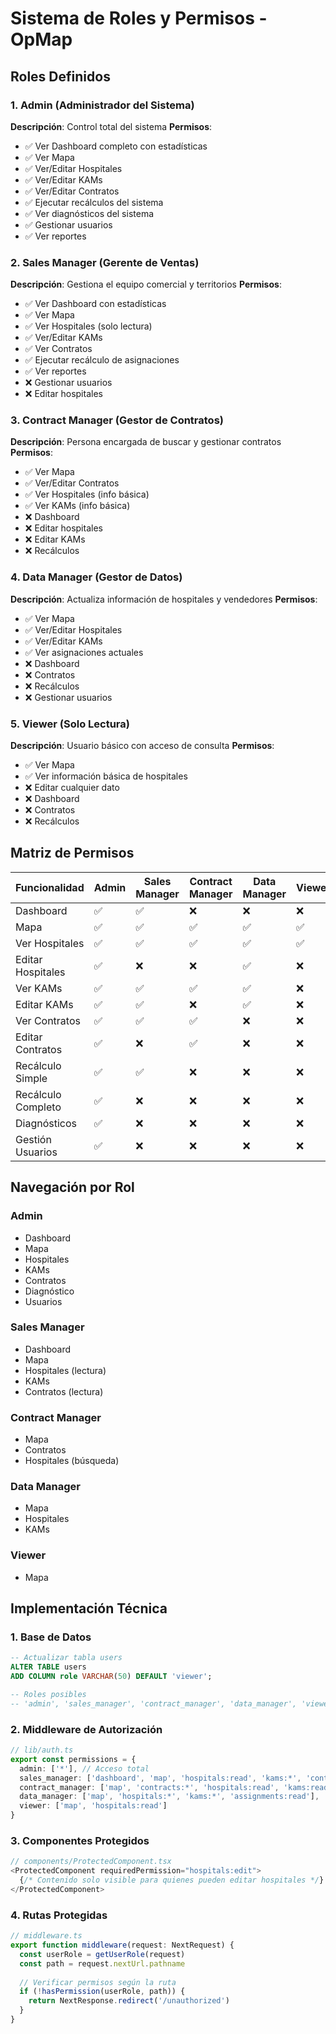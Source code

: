 # Sistema de Roles y Permisos - OpMap

## Roles Definidos

### 1. **Admin** (Administrador del Sistema)
**Descripción**: Control total del sistema
**Permisos**:
- ✅ Ver Dashboard completo con estadísticas
- ✅ Ver Mapa
- ✅ Ver/Editar Hospitales
- ✅ Ver/Editar KAMs
- ✅ Ver/Editar Contratos
- ✅ Ejecutar recálculos del sistema
- ✅ Ver diagnósticos del sistema
- ✅ Gestionar usuarios
- ✅ Ver reportes

### 2. **Sales Manager** (Gerente de Ventas)
**Descripción**: Gestiona el equipo comercial y territorios
**Permisos**:
- ✅ Ver Dashboard con estadísticas
- ✅ Ver Mapa
- ✅ Ver Hospitales (solo lectura)
- ✅ Ver/Editar KAMs
- ✅ Ver Contratos
- ✅ Ejecutar recálculo de asignaciones
- ✅ Ver reportes
- ❌ Gestionar usuarios
- ❌ Editar hospitales

### 3. **Contract Manager** (Gestor de Contratos)
**Descripción**: Persona encargada de buscar y gestionar contratos
**Permisos**:
- ✅ Ver Mapa
- ✅ Ver/Editar Contratos
- ✅ Ver Hospitales (info básica)
- ✅ Ver KAMs (info básica)
- ❌ Dashboard
- ❌ Editar hospitales
- ❌ Editar KAMs
- ❌ Recálculos

### 4. **Data Manager** (Gestor de Datos)
**Descripción**: Actualiza información de hospitales y vendedores
**Permisos**:
- ✅ Ver Mapa
- ✅ Ver/Editar Hospitales
- ✅ Ver/Editar KAMs
- ✅ Ver asignaciones actuales
- ❌ Dashboard
- ❌ Contratos
- ❌ Recálculos
- ❌ Gestionar usuarios

### 5. **Viewer** (Solo Lectura)
**Descripción**: Usuario básico con acceso de consulta
**Permisos**:
- ✅ Ver Mapa
- ✅ Ver información básica de hospitales
- ❌ Editar cualquier dato
- ❌ Dashboard
- ❌ Contratos
- ❌ Recálculos

## Matriz de Permisos

| Funcionalidad | Admin | Sales Manager | Contract Manager | Data Manager | Viewer |
|--------------|-------|---------------|------------------|--------------|---------|
| Dashboard | ✅ | ✅ | ❌ | ❌ | ❌ |
| Mapa | ✅ | ✅ | ✅ | ✅ | ✅ |
| Ver Hospitales | ✅ | ✅ | ✅ | ✅ | ✅ |
| Editar Hospitales | ✅ | ❌ | ❌ | ✅ | ❌ |
| Ver KAMs | ✅ | ✅ | ✅ | ✅ | ❌ |
| Editar KAMs | ✅ | ✅ | ❌ | ✅ | ❌ |
| Ver Contratos | ✅ | ✅ | ✅ | ❌ | ❌ |
| Editar Contratos | ✅ | ❌ | ✅ | ❌ | ❌ |
| Recálculo Simple | ✅ | ✅ | ❌ | ❌ | ❌ |
| Recálculo Completo | ✅ | ❌ | ❌ | ❌ | ❌ |
| Diagnósticos | ✅ | ❌ | ❌ | ❌ | ❌ |
| Gestión Usuarios | ✅ | ❌ | ❌ | ❌ | ❌ |

## Navegación por Rol

### Admin
- Dashboard
- Mapa
- Hospitales
- KAMs
- Contratos
- Diagnóstico
- Usuarios

### Sales Manager
- Dashboard
- Mapa
- Hospitales (lectura)
- KAMs
- Contratos (lectura)

### Contract Manager
- Mapa
- Contratos
- Hospitales (búsqueda)

### Data Manager
- Mapa
- Hospitales
- KAMs

### Viewer
- Mapa

## Implementación Técnica

### 1. Base de Datos
```sql
-- Actualizar tabla users
ALTER TABLE users 
ADD COLUMN role VARCHAR(50) DEFAULT 'viewer';

-- Roles posibles
-- 'admin', 'sales_manager', 'contract_manager', 'data_manager', 'viewer'
```

### 2. Middleware de Autorización
```typescript
// lib/auth.ts
export const permissions = {
  admin: ['*'], // Acceso total
  sales_manager: ['dashboard', 'map', 'hospitals:read', 'kams:*', 'contracts:read', 'recalculate:simple'],
  contract_manager: ['map', 'contracts:*', 'hospitals:read', 'kams:read'],
  data_manager: ['map', 'hospitals:*', 'kams:*', 'assignments:read'],
  viewer: ['map', 'hospitals:read']
}
```

### 3. Componentes Protegidos
```typescript
// components/ProtectedComponent.tsx
<ProtectedComponent requiredPermission="hospitals:edit">
  {/* Contenido solo visible para quienes pueden editar hospitales */}
</ProtectedComponent>
```

### 4. Rutas Protegidas
```typescript
// middleware.ts
export function middleware(request: NextRequest) {
  const userRole = getUserRole(request)
  const path = request.nextUrl.pathname
  
  // Verificar permisos según la ruta
  if (!hasPermission(userRole, path)) {
    return NextResponse.redirect('/unauthorized')
  }
}
```